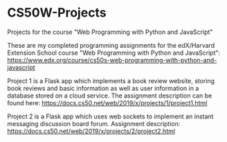 # CS50W-Projects
Projects for the course "Web Programming with Python and JavaScript"

These are my completed programming assignments for the edX/Harvard Extension School course "Web Programming with Python and JavaScript":
https://www.edx.org/course/cs50s-web-programming-with-python-and-javascript

Project 1 is a Flask app which implements a book review website, storing book reviews and basic information as well as user information in a database stored on a cloud service.  The assignment description can be found here:
https://docs.cs50.net/web/2019/x/projects/1/project1.html

Project 2 is a Flask app which uses web sockets to implement an instant messaging discussion board forum.  Assignment description:
https://docs.cs50.net/web/2019/x/projects/2/project2.html

